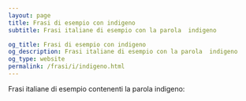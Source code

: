 ```yaml
---
layout: page
title: Frasi di esempio con indigeno 
subtitle: Frasi italiane di esempio con la parola  indigeno

og_title: Frasi di esempio con indigeno 
og_description: Frasi italiane di esempio con la parola  indigeno
og_type: website
permalink: /frasi/i/indigeno.html
---
```


Frasi italiane di esempio contenenti la parola indigeno:


